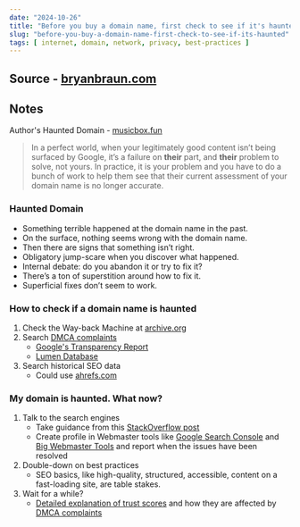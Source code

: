 ```yaml
---
date: "2024-10-26"
title: "Before you buy a domain name, first check to see if it's haunted"
slug: "before-you-buy-a-domain-name-first-check-to-see-if-its-haunted"
tags: [ internet, domain, network, privacy, best-practices ]
---
```




## Source - [bryanbraun.com][1]

## Notes

Author's Haunted Domain - [musicbox.fun][9]

> In a perfect world, when your legitimately good content isn’t being surfaced by Google, it’s a failure on **their** part, and **their** problem to solve, not yours. In practice, it is your problem and you have to do a bunch of work to help them see that their current assessment of your domain name is no longer accurate.

### Haunted Domain
* Something terrible happened at the domain name in the past.
* On the surface, nothing seems wrong with the domain name.
* Then there are signs that something isn’t right.
* Obligatory jump-scare when you discover what happened.
* Internal debate: do you abandon it or try to fix it?
* There’s a ton of superstition around how to fix it.
* Superficial fixes don’t seem to work.

### How to check if a domain name is haunted

1. Check the Way-back Machine at [archive.org][2]
2. Search [DMCA complaints][10]
   * [Google's Transparency Report][3]
   * [Lumen Database][4]
3. Search historical SEO data
   * Could use [ahrefs.com][5]

### My domain is haunted. What now?

1. Talk to the search engines
   * Take guidance from this [StackOverflow post][6]
   * Create profile in Webmaster tools like [Google Search Console][7] and [Big Webmaster Tools][8] and report when the issues have been resolved
2. Double-down on best practices
   * SEO basics, like high-quality, structured, accessible, content on a fast-loading site, are table stakes.
3. Wait for a while?
   * [Detailed explanation of trust scores][11] and how they are affected by [DMCA complaints][10]



  [1]: https://www.bryanbraun.com/2024/10/25/before-you-buy-a-domain-name-first-check-to-see-if-its-haunted/
  [2]: https://web.archive.org/
  [3]: https://transparencyreport.google.com/copyright/domains/musicbox.fun
  [4]: https://lumendatabase.org/notices/search?term=%22https%3A%2F%2Fmusicbox.fun%22&term-exact-search=true&sort_by=
  [5]: https://ahrefs.com/
  [6]: https://webmasters.stackexchange.com/a/145283/36576
  [7]: https://search.google.com/search-console
  [8]: https://www.bing.com/webmasters
  [9]: https://musicbox.fun/
  [10]: https://en.wikipedia.org/wiki/Digital_Millennium_Copyright_Act
  [11]: https://webmasters.stackexchange.com/a/99701/36576
